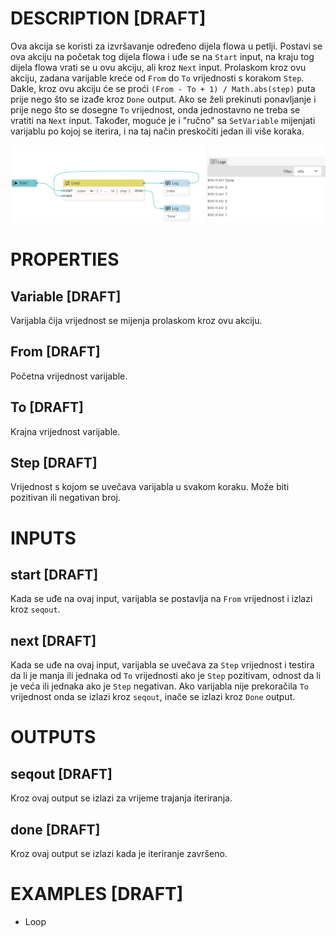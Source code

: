 # DESCRIPTION [DRAFT]

Ova akcija se koristi za izvršavanje određeno dijela flowa u petlji. Postavi se ova akciju na početak tog dijela flowa i uđe se na `Start` input, na kraju tog dijela flowa vrati se u ovu akciju, ali kroz `Next` input. Prolaskom kroz ovu akciju, zadana varijable kreće od `From` do `To` vrijednosti s korakom `Step`. Dakle, kroz ovu akciju će se proći `(From - To + 1) / Math.abs(step)` puta prije nego što se izađe kroz `Done` output. Ako se želi prekinuti ponavljanje i prije nego što se dosegne `To` vrijednost, onda jednostavno ne treba se vratiti na `Next` input. Također, moguće je i "ručno" sa `SetVariable` mijenjati varijablu po kojoj se iterira, i na taj način preskočiti jedan ili više koraka.

![Alt text](../images/loop.png)

# PROPERTIES

## Variable [DRAFT]

Varijabla čija vrijednost se mijenja prolaskom kroz ovu akciju.

## From [DRAFT]

Početna vrijednost varijable.

## To [DRAFT]

Krajna vrijednost varijable.

## Step [DRAFT]

Vrijednost s kojom se uvečava varijabla u svakom koraku. Može biti pozitivan ili negativan broj.

# INPUTS

## start [DRAFT]

Kada se uđe na ovaj input, varijabla se postavlja na `From` vrijednost i izlazi kroz `seqout`.

## next [DRAFT]

Kada se uđe na ovaj input, varijabla se uvečava za `Step` vrijednost i testira da li je manja ili jednaka od `To` vrijednosti ako je `Step` pozitivam, odnost da li je veća ili jednaka ako je `Step` negativan. Ako varijabla nije prekoračila `To` vrijednost onda se izlazi kroz `seqout`, inače se izlazi kroz `Done` output.

# OUTPUTS

## seqout [DRAFT]

Kroz ovaj output se izlazi za vrijeme trajanja iteriranja.

## done [DRAFT]

Kroz ovaj output se izlazi kada je iteriranje završeno.

# EXAMPLES [DRAFT]

-   Loop
